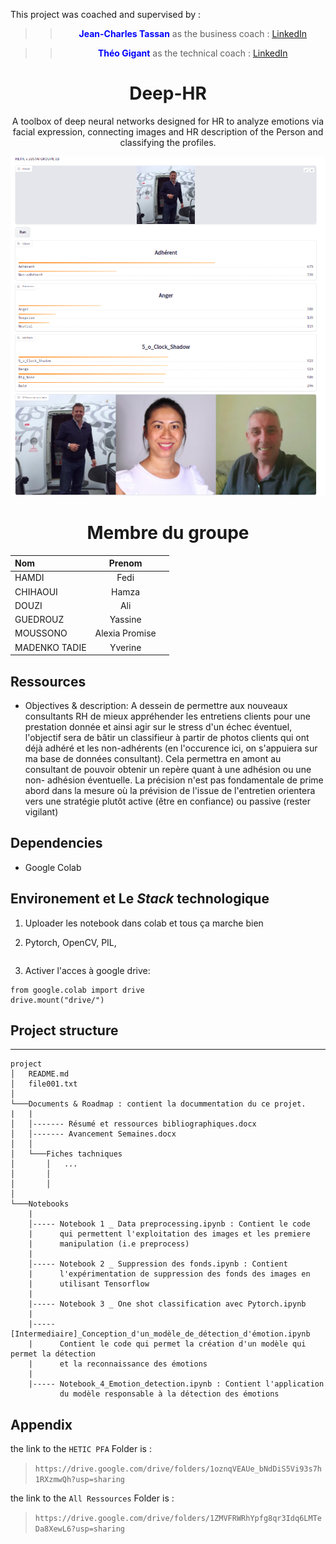 This project was coached and supervised by :

<center>


>> <span style="color:blue"> **Jean-Charles Tassan** </span> as the business coach : [LinkedIn](https://fr.linkedin.com/in/jean-charles-tassan-1a5011b) 

>> <span style="color:blue"> **Théo Gigant** </span> as the technical coach : [LinkedIn](https://fr.linkedin.com/in/theo-gigant) 

</center>
<center>

# Deep-HR
A toolbox of deep neural networks designed for HR to analyze emotions via facial expression, connecting images and HR description of the Person and classifying the profiles.
</center>

>> 

![ Demo ](https://github.com/fedihamdi/Deep-HR/blob/main/img/demo.png?raw=true)

<center>

# Membre du groupe

| Nom      | Prenom |   |
| :---        |    :----:   |          ---: |
| HAMDI      | Fedi       |    |
| CHIHAOUI   | Hamza        |       |
| DOUZI     | Ali       |    |
| GUEDROUZ  | Yassine        |       |
| MOUSSONO  | Alexia Promise  |     |
| MADENKO TADIE | Yverine | |

</center>

## Ressources

* Objectives & description: A dessein de permettre aux nouveaux consultants RH de mieux appréhender les entretiens clients pour une prestation donnée et ainsi agir sur le stress d'un échec éventuel, l'objectif sera de bâtir un classifieur à partir de photos clients qui ont déjà adhéré et les non-adhérents (en l'occurence ici, on s'appuiera sur ma base de données consultant). Cela permettra en amont au consultant de pouvoir obtenir un repère quant à une adhésion ou une non- adhésion éventuelle. La précision n'est pas fondamentale de prime abord dans la mesure où la prévision de l'issue de l'entretien orientera vers une stratégie plutôt active (être en confiance) ou passive (rester vigilant)

## Dependencies

* Google Colab

## Environement et Le *Stack* technologique

1. Uploader les notebook dans colab et tous ça marche bien

2. Pytorch, OpenCV, PIL,
```

```

3. Activer l'acces à google drive:
```
from google.colab import drive
drive.mount("drive/")
```


## Project structure

 
    


----- 


```
project
│   README.md
│   file001.txt    
│
└───Documents & Roadmap : contient la docummentation du ce projet.
|   |
│   │------- Résumé et ressources bibliographiques.docx
│   │------- Avancement Semaines.docx
│   │
│   └───Fiches tachniques
│       │   ...   
│       │
│       │
│   
└───Notebooks
    |
    │----- Notebook 1 _ Data preprocessing.ipynb : Contient le code
    |      qui permettent l'exploitation des images et les premiere 
    |      manipulation (i.e preprocess)
    |
    │----- Notebook 2 _ Suppression des fonds.ipynb : Contient 
    |      l'expérimentation de suppression des fonds des images en 
    |      utilisant Tensorflow
    |
    |----- Notebook 3 _ One shot classification avec Pytorch.ipynb
    |
    |----- [Intermediaire]_Conception_d'un_modèle_de_détection_d'émotion.ipynb
    |      Contient le code qui permet la création d'un modèle qui permet la détection
    |      et la reconnaissance des émotions
    |
    |----- Notebook_4_Emotion_detection.ipynb : Contient l'application
           du modèle responsable à la détection des émotions

```

## Appendix

the link to the ```HETIC PFA``` Folder is :

> ```https://drive.google.com/drive/folders/1oznqVEAUe_bNdDiS5Vi93s7h1RXzmwQh?usp=sharing```

the link to the ```All Ressources``` Folder is :

> ```https://drive.google.com/drive/folders/1ZMVFRWRhYpfg8qr3Idq6LMTeDa8XewL6?usp=sharing```